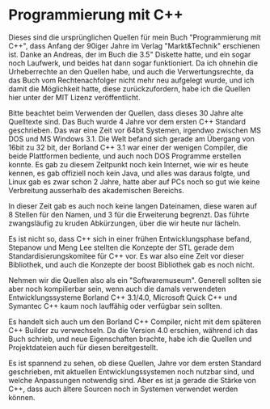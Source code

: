 # Programmierung mit C++

Dieses sind die ursprünglichen Quellen für mein Buch "Programmierung mit C++", dass Anfang der 90iger Jahre im Verlag "Markt&Technik" erschienen ist. Danke an Andreas, der im Buch die 3.5" Diskette hatte, und ein sogar noch Laufwerk, und beides hat dann sogar funktioniert. Da ich ohnehin die Urheberrechte an den Quellen habe, und auch die Verwertungsrechte, da das Buch vom Rechtenachfolger nicht mehr neu aufgelegt wurde, und ich damit die Möglichkeit hatte, diese zurückzufordern, habe ich die Quellen hier unter der MIT Lizenz veröffentlicht.  

Bitte beachtet beim Verwenden der Quellen, dass dieses 30 Jahre alte Quelltexte sind. Das Buch wurde 4 Jahre vor dem ersten C++ Standard geschrieben. Das war eine Zeit vor 64bit Systemen, irgendwo zwischen MS DOS und MS Windows 3.1. Die Welt befand sich gerade am Übergang von 16bit zu 32 bit, der Borland C++ 3.1 war einer der wenigen Compiler, die beide Plattformen bediente, und auch noch DOS Programme erstellen konnte. Es gab zu diesem Zeitpunkt noch kein Internet, wie wir es heute kennen, es gab offiziell noch kein Java, und alles was daraus folgte, und Linux gab es zwar schon 2 Jahre, hatte aber auf PCs noch so gut wie keine Verbreitung ausserhalb des akademischen Bereichs.

In dieser Zeit gab es auch noch keine langen Dateinamen, diese waren auf 8 Stellen für den Namen, und 3 für die Erweiterung begrenzt. Das führte zwangsläufig zu kruden Abkürzungen, über die wir heute nur lächeln.

Es ist nicht so, dass C++ sich in einer frühen Entwicklungsphase befand, Stepanow und Meng Lee stellten die Konzepte der STL gerade dem Standardisierungskomitee für C++ vor. Es war also eine Zeit vor dieser Bibliothek, und auch die Konzepte der boost Bibliothek gab es noch nicht.  

Nehmen wir die Quellen also als ein "Softwaremuseum". Generell sollten sie aber noch kompilierbar sein, wenn auch die damals verwendeten Entwicklungssysteme Borland C++ 3.1/4.0, Microsoft Quick C++ und Symantec C++ kaum noch lauffähig oder verfügbar sein sollten. 

Es handelt sich auch um den Borland C++ Compiler, nicht mit dem späteren C++ Builder zu verwechseln. Da die Version 4.0 erschien, während ich das Buch schrieb, und neue Eigenschaften brachte, habe ich die Quellen und Projektdateien auch für diesen bereitgestellt.

Es ist spannend zu sehen, ob diese Quellen, Jahre vor dem ersten Standard geschrieben, mit aktuellen Entwicklungssystemen noch nutzbar sind, und welche Anpassungen notwendig sind. Aber es ist ja gerade die Stärke von C++, dass auch ältere Sourcen noch in Systemen verwendet werden können.
